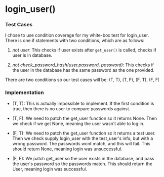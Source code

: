 # login_user()

### Test Cases
I chose to use condition coverage for my white-box test for login_user. There is one if statements with two conditions, which are as follows:

1) *not user*: This checks if user exists after `get_user()` is called, checks if user is in database.

2) *not check_password_hash(user.password, password)*: This checks if the user in the database has the same password as the one provided.

There are two conditions so our test cases will be: (T, T), (T, F), (F, T), (F, F)

### Implementation

- (T, T): This is actually impossible to implement. If the first condition is true, then there is no user to compare passwords against. 

- (T, F): We need to patch the get_user function so it returns None. Then we check if we get None, meaning the user wasn't able to log in.  

- (F, T): We need to patch the get_user function so it returns a test user. Then we check supply login_user with the test_user's info, but with a wrong password. The passwords wont match, and this will fail. This should return None, meaning login was unsuccessful. 

- (F, F): We patch get_user so the user exists in the database, and pass the user's password so the passwords match. This should return the User, meaning login was successful. 